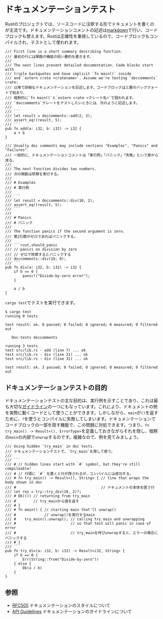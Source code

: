 <!--
# Documentation testing
-->
# ドキュメンテーションテスト

<!--
The primary way of documenting a Rust project is through annotating the source
code. Documentation comments are written in [markdown] and support code
blocks in them. Rust takes care about correctness, so these code blocks are
compiled and used as tests.
-->
Rustのプロジェクトでは、ソースコードに注釈する形でドキュメントを書くのが主流です。ドキュメンテーションコメントの記述は[markdown]で行い、コードブロックも使えます。Rustは正確性を重視しているので、コードブロックもコンパイルされ、テストとして使われます。

```rust,ignore
/// First line is a short summary describing function.
/// 最初の行には関数の機能の短い要約を書きます。
///
/// The next lines present detailed documentation. Code blocks start with
/// triple backquotes and have implicit `fn main()` inside
/// and `extern crate <cratename>`. Assume we're testing `doccomments` crate:
/// 以降で詳細なドキュメンテーションを記述します。コードブロックは三重のバッククォートで始まり、
/// 暗黙的に`fn main()`と`extern crate <クレート名>`で囲われます。
/// `doccomments`クレートをテストしたいときには、次のように記述します。
///
/// ```
/// let result = doccomments::add(2, 3);
/// assert_eq!(result, 5);
/// ```
pub fn add(a: i32, b: i32) -> i32 {
    a + b
}

/// Usually doc comments may include sections "Examples", "Panics" and "Failures".
/// 一般的に、ドキュメンテーションコメントは「実行例」「パニック」「失敗」という章から成る。
///
/// The next function divides two numbers.
/// 次の関数は除算を実行する。
///
/// # Examples
/// # 実行例
///
/// ```
/// let result = doccomments::div(10, 2);
/// assert_eq!(result, 5);
/// ```
///
/// # Panics
/// # パニック
///
/// The function panics if the second argument is zero.
/// 第2引数がゼロであればパニックする。
///
/// ```rust,should_panic
/// // panics on division by zero
/// // ゼロで除算するとパニックする
/// doccomments::div(10, 0);
/// ```
pub fn div(a: i32, b: i32) -> i32 {
    if b == 0 {
        panic!("Divide-by-zero error");
    }

    a / b
}
```

<!--
Tests can be run with `cargo test`:
-->
`cargo test`でテストを実行できます。

```shell
$ cargo test
running 0 tests

test result: ok. 0 passed; 0 failed; 0 ignored; 0 measured; 0 filtered out

   Doc-tests doccomments

running 3 tests
test src/lib.rs - add (line 7) ... ok
test src/lib.rs - div (line 21) ... ok
test src/lib.rs - div (line 31) ... ok

test result: ok. 3 passed; 0 failed; 0 ignored; 0 measured; 0 filtered out
```

<!--
## Motivation behind documentation tests
-->
## ドキュメンテーションテストの目的

<!--
The main purpose of documentation tests is to serve as examples that exercise
the functionality, which is one of the most important
[guidelines][question-instead-of-unwrap]. It allows using examples from docs as
complete code snippets. But using `?` makes compilation fail since `main`
returns `unit`. The ability to hide some source lines from documentation comes
to the rescue: one may write `fn try_main() -> Result<(), ErrorType>`, hide it and
`unwrap` it in hidden `main`. Sounds complicated? Here's an example:
-->
ドキュメンテーションテストの主な目的は、実行例を示すことであり、これは最も大切な[ガイドライン][question-instead-of-unwrap]の一つにもなっています。これにより、ドキュメントの例を実際に動くコードとして使うことができます。しかしながら、`main`が`()`を返すために、`?`を使うとコンパイルに失敗してしまいます。ドキュメンテーションでコードブロックの一部を隠す機能で、この問題に対処できます。つまり、`fn try_main() -> Result<(), ErrorType>`を定義しておきながらそれを隠し、暗黙の`main`の内部で`unwrap`するのです。複雑なので、例を見てみましょう。

```rust,ignore
/// Using hidden `try_main` in doc tests.
/// ドキュメンテーションテストで、`try_main`を隠して使う。
///
/// ```
/// # // hidden lines start with `#` symbol, but they're still compileable!
/// # // 行頭に `#` を置くと行が隠されるが、コンパイルには成功する。
/// # fn try_main() -> Result<(), String> { // line that wraps the body shown in doc
/// #                                       // ドキュメントの本体を囲う行
/// let res = try::try_div(10, 2)?;
/// # Ok(()) // returning from try_main
/// #        // try_mainから値を返す
/// # }
/// # fn main() { // starting main that'll unwrap()
/// #             // unwrap()を実行するmain
/// #    try_main().unwrap(); // calling try_main and unwrapping
/// #                         // so that test will panic in case of error
/// #                         // try_mainを呼びunwrapすると、エラーの場合にパニックする
/// # }
/// ```
pub fn try_div(a: i32, b: i32) -> Result<i32, String> {
    if b == 0 {
        Err(String::from("Divide-by-zero"))
    } else {
        Ok(a / b)
    }
}
```

<!--
## See Also
-->
## 参照

<!--
* [RFC505][RFC505] on documentation style
* [API Guidelines][doc-nursery] on documentation guidelines
-->
* [RFC505][RFC505] ドキュメンテーションのスタイルについて
* [API Guidelines][doc-nursery] ドキュメンテーションのガイドラインについて

[doc-nursery]: https://rust-lang-nursery.github.io/api-guidelines/documentation.html
[markdown]: https://daringfireball.net/projects/markdown/
[RFC505]: https://github.com/rust-lang/rfcs/blob/master/text/0505-api-comment-conventions.md
[question-instead-of-unwrap]: https://rust-lang-nursery.github.io/api-guidelines/documentation.html#examples-use--not-try-not-unwrap-c-question-mark
